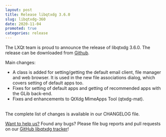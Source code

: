 ```yaml
---
layout: post
title: Release libqtxdg 3.6.0
slug: libqtxdg-360
date: 2020-11-04
promoted: true
categories: release
---
```


The LXQt team is proud to announce the release of libqtxdg 3.6.0.
The release can be downloaded from [Github](https://github.com/lxqt/libqtxdg/releases).

Main changes:

 * A class is added for setting/getting the default email client, file manager and web browser. It is used in the new file associations dialog, which covers setting of default apps too.
 * Fixes for setting of default apps and getting of recommended apps with the GLib back-end.
 * Fixes and enhancements to QtXdg MimeApps Tool (qtxdg-mat).

<br/>
The complete list of changes is available in our CHANGELOG file.
<br/>

[Want to help us?](https://github.com/lxqt/lxqt/wiki/Contributing-code) Found any bugs? Please file bug reports and pull requests on our [GitHub libqtxdg tracker](https://github.com/lxqt/libqtxdg/issues)!
